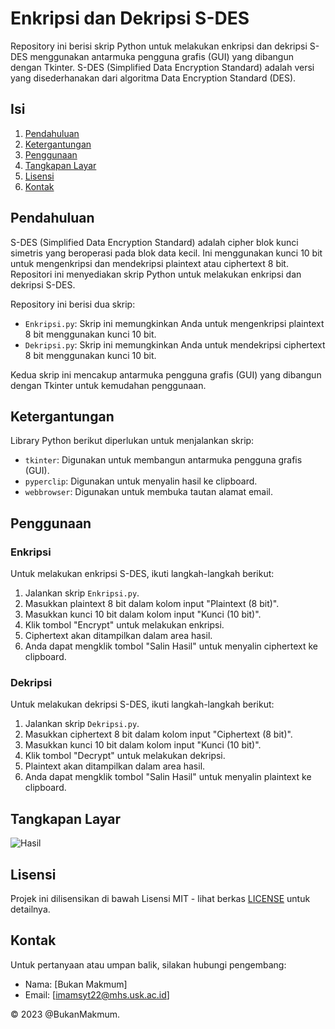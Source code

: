# Enkripsi dan Dekripsi S-DES

Repository ini berisi skrip Python untuk melakukan enkripsi dan dekripsi S-DES menggunakan antarmuka pengguna grafis (GUI) yang dibangun dengan Tkinter. S-DES (Simplified Data Encryption Standard) adalah versi yang disederhanakan dari algoritma Data Encryption Standard (DES).

## Isi

1. [Pendahuluan](#pendahuluan)
2. [Ketergantungan](#ketergantungan)
3. [Penggunaan](#penggunaan)
4. [Tangkapan Layar](#tangkapan-layar)
5. [Lisensi](#lisensi)
6. [Kontak](#kontak)

## Pendahuluan

S-DES (Simplified Data Encryption Standard) adalah cipher blok kunci simetris yang beroperasi pada blok data kecil. Ini menggunakan kunci 10 bit untuk mengenkripsi dan mendekripsi plaintext atau ciphertext 8 bit. Repositori ini menyediakan skrip Python untuk melakukan enkripsi dan dekripsi S-DES.

Repository ini berisi dua skrip:
- `Enkripsi.py`: Skrip ini memungkinkan Anda untuk mengenkripsi plaintext 8 bit menggunakan kunci 10 bit.
- `Dekripsi.py`: Skrip ini memungkinkan Anda untuk mendekripsi ciphertext 8 bit menggunakan kunci 10 bit.

Kedua skrip ini mencakup antarmuka pengguna grafis (GUI) yang dibangun dengan Tkinter untuk kemudahan penggunaan.

## Ketergantungan

Library Python berikut diperlukan untuk menjalankan skrip:
- `tkinter`: Digunakan untuk membangun antarmuka pengguna grafis (GUI).
- `pyperclip`: Digunakan untuk menyalin hasil ke clipboard.
- `webbrowser`: Digunakan untuk membuka tautan alamat email.

## Penggunaan

### Enkripsi

Untuk melakukan enkripsi S-DES, ikuti langkah-langkah berikut:

1. Jalankan skrip `Enkripsi.py`.
2. Masukkan plaintext 8 bit dalam kolom input "Plaintext (8 bit)".
3. Masukkan kunci 10 bit dalam kolom input "Kunci (10 bit)".
4. Klik tombol "Encrypt" untuk melakukan enkripsi.
5. Ciphertext akan ditampilkan dalam area hasil.
6. Anda dapat mengklik tombol "Salin Hasil" untuk menyalin ciphertext ke clipboard.

### Dekripsi

Untuk melakukan dekripsi S-DES, ikuti langkah-langkah berikut:

1. Jalankan skrip `Dekripsi.py`.
2. Masukkan ciphertext 8 bit dalam kolom input "Ciphertext (8 bit)".
3. Masukkan kunci 10 bit dalam kolom input "Kunci (10 bit)".
4. Klik tombol "Decrypt" untuk melakukan dekripsi.
5. Plaintext akan ditampilkan dalam area hasil.
6. Anda dapat mengklik tombol "Salin Hasil" untuk menyalin plaintext ke clipboard.

## Tangkapan Layar

![Hasil](https://github.com/BukanMakmum/EnkripsiSimplifiedDES/assets/32379649/92cbe6b5-621c-4181-b350-a9176ede6115)


## Lisensi

Projek ini dilisensikan di bawah Lisensi MIT - lihat berkas [LICENSE](LICENSE) untuk detailnya.

## Kontak

Untuk pertanyaan atau umpan balik, silakan hubungi pengembang:
- Nama: [Bukan Makmum]
- Email: [imamsyt22@mhs.usk.ac.id]

© 2023 @BukanMakmum.
